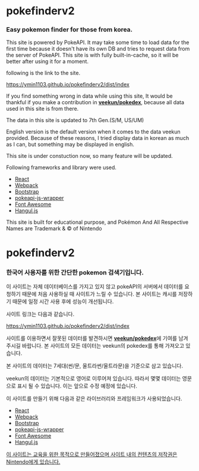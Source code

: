 # pokefinderv2
<h3>Easy pokemon finder for those from korea.</h3>

<p>This site is powered by PokeAPI. It may take some time to load data for the first time because it doesn't have its own DB and tries to request data from the server of PokeAPI. This site is with fully built-in-cache, so it will be better after using it for a moment.</p>

following is the link to the site.

<a href="https://ymin1103.github.io/pokefinderv2/dist/index">https://ymin1103.github.io/pokefinderv2/dist/index</a>

<p>If you find something wrong in data while using this site, It would be thankful if you make a contribution in 
  <b><a href="https://github.com/veekun/pokedex">veekun/pokedex</a></b>, because all data used in this site is from there.
</p>
  
<p>The data in this site is updated to 7th Gen.(S/M, US/UM)</p>

<p>
English version is the default version when it comes to the data veekun provided. 
Because of these reasons, I tried display data in korean as much as I can, but something may be displayed in english.
</p>

<p>
This site is under constuction now, so many feature will be updated.
</p>

Following frameworks and library were used.
<ul>
  <li><a href="https://github.com/facebook/react">React</a></li>
  <li><a href="https://github.com/webpack/webpack">Webpack</a></li>
  <li><a href="https://github.com/twbs/bootstrap">Bootstrap</a></li>
  <li><a href="https://github.com/PokeAPI/pokeapi-js-wrapper">pokeapi-js-wrapper</a></li>
  <li><a href="https://github.com/FortAwesome/Font-Awesome">Font Awesome</a></li>
  <li><a href="https://github.com/e-/Hangul.js">Hangul.js</a></li>
</ul>

<p>This site is built for educational purpose, and Pokémon And All Respective Names are Trademark & © of Nintendo</p>

# pokefinderv2
<h3>한국어 사용자를 위한 간단한 pokemon 검색기입니다.</h3>

<p>이 사이트는 자체 데이터베이스를 가지고 있지 않고 pokeAPI의 서버에서 데이터를 요청하기 때문에 처음 사용하실 때 사이트가 느릴 수 있습니다. 본 사이트는 캐시를 저장하기 때문에 일정 시간 사용 후에 성능이 개선됩니다.</p>

<p>사이트 링크는 다음과 같습니다.</p>

<a href="https://ymin1103.github.io/pokefinderv2/dist/index">https://ymin1103.github.io/pokefinderv2/dist/index</a>

<p>사이트를 이용하면서 잘못된 데이터를 발견하시면 <b><a href="https://github.com/veekun/pokedex">veekun/pokedex</a></b>에 기여를 남겨 주시길 바랍니다. 본 사이트의 모든 데이터는 veekun의 pokedex를 통해 가져오고 있습니다.
</p>

<p>본 사이트의 데이터는 7세대(썬/문, 울트라썬/울트라문)을 기준으로 삼고 있습니다.</p>

<p>
veekun의 데이터는 기본적으로 영어로 이루어져 있습니다. 따라서 몇몇 데이터는 영문으로 표시 될 수 있습니다.
이는 앞으로 수정 예정에 있습니다.
</p>

<p>이 사이트를 만들기 위해 다음과 같은 라이브러리와 프레임워크가 사용되었습니다.</p>

<ul>
  <li><a href="https://github.com/facebook/react">React</a></li>
  <li><a href="https://github.com/webpack/webpack">Webpack</a></li>
  <li><a href="https://github.com/twbs/bootstrap">Bootstrap</a></li>
  <li><a href="https://github.com/PokeAPI/pokeapi-js-wrapper">pokeapi-js-wrapper</a></li>
  <li><a href="https://github.com/FortAwesome/Font-Awesome">Font Awesome</a></li>
  <li><a href="https://github.com/e-/Hangul.js">Hangul.js</li>
</ul>

<p>이 사이트는 교육을 위한 목적으로 만들어졌으며 사이트 내의 컨텐츠의 저작권은 Nintendo에게 있습니다.</p>
